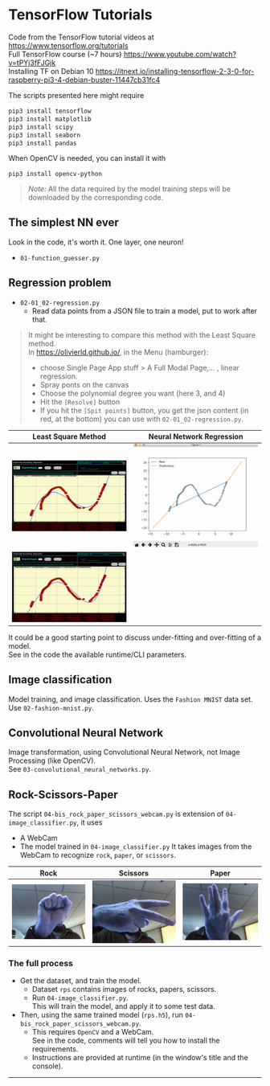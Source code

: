 # TensorFlow Tutorials


Code from the TensorFlow tutorial videos at <https://www.tensorflow.org/tutorials>  
Full TensorFlow course (~7 hours) <https://www.youtube.com/watch?v=tPYj3fFJGjk>  
Installing TF on Debian 10 <https://itnext.io/installing-tensorflow-2-3-0-for-raspberry-pi3-4-debian-buster-11447cb31fc4>  

The scripts presented here might require
```
pip3 install tensorflow
pip3 install matplotlib
pip3 install scipy
pip3 install seaborn
pip3 install pandas
```
When OpenCV is needed, you can install it with 
```
pip3 install opencv-python
```

> _Note:_ All the data required by the model training steps will be downloaded by the 
> corresponding code.

## The simplest NN ever
Look in the code, it's worth it. One layer, one neuron!
- `01-function_guesser.py`

## Regression problem
- `02-01_02-regression.py`
  - Read data points from a JSON file to train a model, put to work after that.
> It might be interesting to compare this method with the Least Square method.  
> In <https://olivierld.github.io/>, in the Menu (hamburger): 
> - choose Single Page App stuff > A Full Modal Page,... , linear regression.
> - Spray ponts on the canvas
> - Choose the polynomial degree you want (here 3, and 4)
> - Hit the `[Resolve]` button
> - If you hit the `[Spit points]` button, you get the json content (in red, at the bottom) you can use with `02-01_02-regression.py`.

| Least Square Method                   | Neural Network Regression  |
|:-------------------------------------:|:--------------------------:|
| ![Least Squares](./least.squares.png) | ![NN](./nn.regression.png) |
| ![Least Squares](./least.squares.deg4.png) | |

It could be a good starting point to discuss under-fitting and over-fitting of a model.  
See in the code the available runtime/CLI parameters.

## Image classification
Model training, and image classification. Uses the `Fashion MNIST` data set.    
Use `02-fashion-mnist.py`.

## Convolutional Neural Network
Image transformation, using Convolutional Neural Network, not Image Processing (like OpenCV).  
See `03-convolutional_neural_networks.py`.

## Rock-Scissors-Paper
The script `04-bis_rock_paper_scissors_webcam.py` is extension of `04-image_classifier.py`, it uses
- A WebCam
- The model trained in `04-image_classifier.py`
It takes images from the WebCam to recognize `rock`, `paper`, or `scissors`. 

| Rock | Scissors | Paper |
|:-------------------:|:-------------------:|:-------------------:|
| ![Rock](./rock.jpg) | ![Scissors](./scissors.jpg) | ![Paper](./paper.jpg) |

### The full process
- Get the dataset, and train the model.
  - Dataset `rps` contains images of rocks, papers, scissors.
  - Run `04-image_classifier.py`.  
  This will train the model, and apply it to some test data.
- Then, using the same trained model (`rps.h5`), run `04-bis_rock_paper_scissors_webcam.py`.
  - This requires `OpenCV` and a WebCam.  
    See in the code, comments will tell you how to install the requirements.
  - Instructions are provided at runtime (in the window's title and the console).  

---
